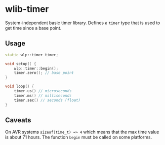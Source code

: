 # wlib-timer

System-independent basic timer library. Defines a `timer`
type that is used to get time since a base point.

## Usage

```c++
static wlp::timer timer;

void setup() {
    wlp::timer::begin();
    timer.zero(); // base point
}

void loop() {
    timer.us() // microseconds
    timer.ms() // milliseconds
    timer.sec() // seconds (float)
}
```

## Caveats

On AVR systems `sizeof(time_t) => 4` which means that the max
time value is about 71 hours. The function `begin` must be
called on some platforms.
